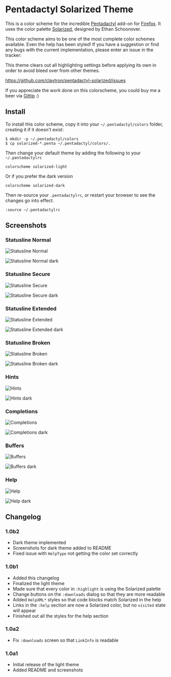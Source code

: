 # Pentadactyl Solarized Theme

This is a color scheme for the incredible [Pentadactyl][penta] add-on
for [Firefox][ff]. It uses the color palette [Solarized][solar],
designed by Ethan Schoonover.

This color scheme aims to be one of the most complete color schemes
available. Even the help has been styled! If you have a suggestion or
find any bugs with the current implementation, please enter an issue in
the tracker:

This theme clears out all highlighting settings before applying its own
in order to avoid bleed over from other themes.

https://github.com/claytron/pentadactyl-solarized/issues

If you appreciate the work done on this colorscheme, you could buy me a beer via [Gittip](https://www.gittip.com/claytron/) :)

## Install

To install this color scheme, copy it into your `~/.pentadactyl/colors`
folder, creating it if it doesn't exist:

    $ mkdir -p ~/.pentadactyl/colors
    $ cp solarized-*.penta ~/.pentadactyl/colors/.

Then change your default theme by adding the following to your
`~/.pentadactylrc`

    colorscheme solarized-light

Or if you prefer the dark version

    colorscheme solarized-dark

Then re-source your `.pentadactylrc`, or restart your browser to see the
changes go into effect.

    :source ~/.pentadactylrc

## Screenshots

### Statusline Normal

![Statusline Normal](http://i.imgur.com/4ZSVe.png)

![Statusline Normal dark](http://i.imgur.com/SSINV.png)

### Statusline Secure

![Statusline Secure](http://i.imgur.com/popfu.png)

![Statusline Secure dark](http://i.imgur.com/c0FAk.png)

### Statusline Extended

![Statusline Extended](http://i.imgur.com/jlk4K.png)

![Statusline Extended dark](http://i.imgur.com/aF8CM.png)

### Statusline Broken

![Statusline Broken](http://i.imgur.com/2pDAE.png)

![Statusline Broken dark](http://i.imgur.com/OgSol.png)

### Hints

![Hints](http://i.imgur.com/XSRyG.png)

![Hints dark](http://i.imgur.com/DoHQQ.png)

### Completions

![Completions](http://i.imgur.com/bnp85.png)

![Completions dark](http://i.imgur.com/lQ7U4.png)

### Buffers

![Buffers](http://i.imgur.com/9yKSl.png)

![Buffers dark](http://i.imgur.com/YkM3V.png)

### Help

![Help](http://i.imgur.com/G3g5n.png)

![Help dark](http://i.imgur.com/R9KEt.png)

## Changelog



### 1.0b2

- Dark theme implemented
- Screenshots for dark theme added to README
- Fixed issue with `HelpType` not getting the color set correctly

### 1.0b1

- Added this changelog
- Finalized the light theme
- Made sure that every color in `:highlight` is using the Solarized
  palette
- Change buttons on the `:downloads` dialog so that they are more
  readable
- Added `HelpXML*` styles so that code blocks match Solarized in the
  help
- Links in the `:help` section are now a Solarized color, but no
  `visited` state will appear
- Finished out all the styles for the help section

### 1.0a2

- Fix `:downloads` screen so that `LinkInfo` is readable

### 1.0a1

- Initial release of the light theme
- Added README and screenshots


[ff]: https://www.mozilla.org/en-US/firefox/fx/
[penta]: http://5digits.org/pentadactyl/
[solar]: http://ethanschoonover.com/solarized
